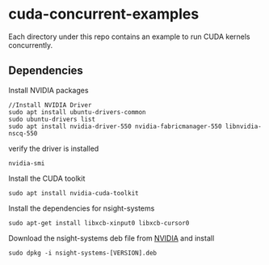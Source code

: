 # cuda-concurrent-examples
Each directory under this repo contains an example to run CUDA kernels concurrently.

## Dependencies
Install NVIDIA packages
```
//Install NVIDIA Driver
sudo apt install ubuntu-drivers-common
sudo ubuntu-drivers list 
sudo apt install nvidia-driver-550 nvidia-fabricmanager-550 libnvidia-nscq-550
```
verify the driver is installed
```
nvidia-smi
```
Install the CUDA toolkit
```
sudo apt install nvidia-cuda-toolkit
```
Install the dependencies for nsight-systems
```
sudo apt-get install libxcb-xinput0 libxcb-cursor0
```
Download the nsight-systems deb file from [NVIDIA](https://developer.nvidia.com/nsight-systems/get-started) and install
```
sudo dpkg -i nsight-systems-[VERSION].deb 
```